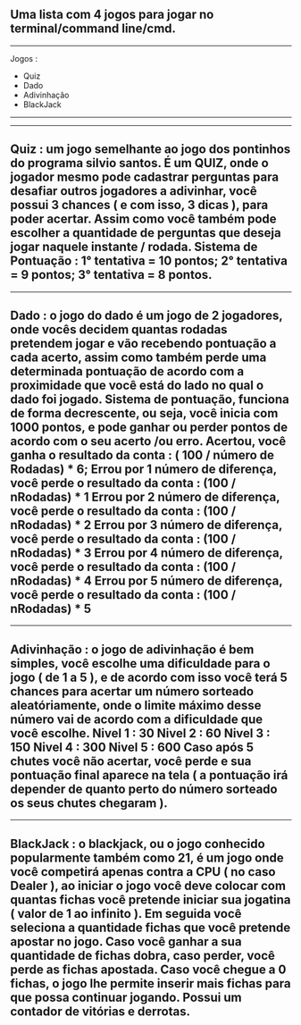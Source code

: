 Uma lista com 4 jogos para jogar no terminal/command line/cmd.
--------------------------------------------------------------------------------------
--------------------------------------------------------------------------------------
Jogos :
- Quiz
- Dado
- Adivinhação
- BlackJack
--------------------------------------------------------------------------------------
--------------------------------------------------------------------------------------
Quiz : um jogo semelhante ao jogo dos pontinhos do programa silvio santos. É um QUIZ, onde o jogador mesmo pode cadastrar perguntas para desafiar outros jogadores a adivinhar, você possui 3 chances ( e com isso, 3 dicas ), para poder acertar. Assim como você também pode escolher a quantidade de perguntas que deseja jogar naquele instante / rodada.
Sistema de Pontuação : 1° tentativa = 10 pontos; 2° tentativa = 9 pontos; 3° tentativa = 8 pontos.
--------------------------------------------------------------------------------------
--------------------------------------------------------------------------------------
Dado : o jogo do dado é um jogo de 2 jogadores, onde vocês decidem quantas rodadas pretendem jogar e vão recebendo pontuação a cada acerto, assim como também perde uma determinada pontuação de acordo com a proximidade que você está do lado no qual o dado foi jogado.
Sistema de pontuação, funciona de forma decrescente, ou seja, você inicia com 1000 pontos, e pode ganhar ou perder pontos de acordo com o seu acerto /ou erro.
Acertou, você ganha o resultado da conta : ( 100 / número de Rodadas) * 6;
Errou por 1 número de diferença, você perde o resultado da conta : (100 / nRodadas) * 1 
Errou por 2 número de diferença, você perde o resultado da conta : (100 / nRodadas) * 2
Errou por 3 número de diferença, você perde o resultado da conta : (100 / nRodadas) * 3
Errou por 4 número de diferença, você perde o resultado da conta : (100 / nRodadas) * 4
Errou por 5 número de diferença, você perde o resultado da conta : (100 / nRodadas) * 5
--------------------------------------------------------------------------------------
--------------------------------------------------------------------------------------
Adivinhação : o jogo de adivinhação é bem simples, você escolhe uma dificuldade para o jogo ( de 1 a 5 ), e de acordo com isso você terá 5 chances para acertar um número sorteado aleatóriamente, onde o limite máximo desse número vai de acordo com a dificuldade que você escolhe.
Nivel 1 : 30
Nivel 2 : 60
Nivel 3 : 150
Nivel 4 : 300
Nivel 5 : 600
Caso após 5 chutes você não acertar, você perde e sua pontuação final aparece na tela ( a pontuação irá depender de quanto perto do número sorteado os seus chutes chegaram ).
--------------------------------------------------------------------------------------
--------------------------------------------------------------------------------------
BlackJack : o blackjack, ou o jogo conhecido popularmente também como 21, é um jogo onde você competirá apenas contra a CPU ( no caso Dealer ), ao iniciar o jogo você deve colocar com quantas fichas você pretende iniciar sua jogatina ( valor de 1 ao infinito ). Em seguida você seleciona a quantidade fichas que você pretende apostar no jogo.
Caso você ganhar a sua quantidade de fichas dobra, caso perder, você perde as fichas apostada.
Caso você chegue a 0 fichas, o jogo lhe permite inserir mais fichas para que possa continuar jogando.
Possui um contador de vitórias e derrotas.
--------------------------------------------------------------------------------------
